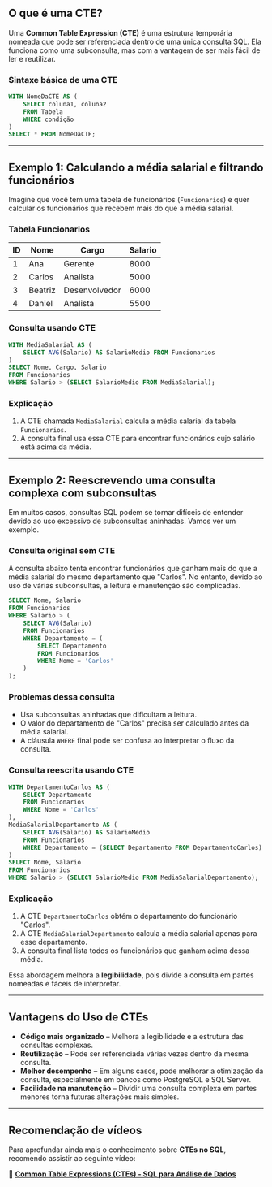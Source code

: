 ## **O que é uma CTE?**
Uma **Common Table Expression (CTE)** é uma estrutura temporária nomeada que pode ser referenciada dentro de uma única consulta SQL. Ela funciona como uma subconsulta, mas com a vantagem de ser mais fácil de ler e reutilizar.

### **Sintaxe básica de uma CTE**
```sql
WITH NomeDaCTE AS (
    SELECT coluna1, coluna2
    FROM Tabela
    WHERE condição
)
SELECT * FROM NomeDaCTE;
```

---

## **Exemplo 1: Calculando a média salarial e filtrando funcionários**
Imagine que você tem uma tabela de funcionários (`Funcionarios`) e quer calcular os funcionários que recebem mais do que a média salarial.

### **Tabela Funcionarios**
| ID | Nome     | Cargo      | Salario |
|----|----------|-----------|---------|
| 1  | Ana      | Gerente    | 8000    |
| 2  | Carlos   | Analista   | 5000    |
| 3  | Beatriz  | Desenvolvedor | 6000 |
| 4  | Daniel   | Analista   | 5500    |

### **Consulta usando CTE**
```sql
WITH MediaSalarial AS (
    SELECT AVG(Salario) AS SalarioMedio FROM Funcionarios
)
SELECT Nome, Cargo, Salario
FROM Funcionarios
WHERE Salario > (SELECT SalarioMedio FROM MediaSalarial);
```
### **Explicação**
1. A CTE chamada `MediaSalarial` calcula a média salarial da tabela `Funcionarios`.  
2. A consulta final usa essa CTE para encontrar funcionários cujo salário está acima da média.

---

## **Exemplo 2: Reescrevendo uma consulta complexa com subconsultas**
Em muitos casos, consultas SQL podem se tornar difíceis de entender devido ao uso excessivo de subconsultas aninhadas. Vamos ver um exemplo.

### **Consulta original sem CTE**
A consulta abaixo tenta encontrar funcionários que ganham mais do que a média salarial do mesmo departamento que "Carlos". No entanto, devido ao uso de várias subconsultas, a leitura e manutenção são complicadas.

```sql
SELECT Nome, Salario
FROM Funcionarios
WHERE Salario > (
    SELECT AVG(Salario)
    FROM Funcionarios
    WHERE Departamento = (
        SELECT Departamento
        FROM Funcionarios
        WHERE Nome = 'Carlos'
    )
);
```
### **Problemas dessa consulta**
- Usa subconsultas aninhadas que dificultam a leitura.
- O valor do departamento de "Carlos" precisa ser calculado antes da média salarial.
- A cláusula `WHERE` final pode ser confusa ao interpretar o fluxo da consulta.

### **Consulta reescrita usando CTE**
```sql
WITH DepartamentoCarlos AS (
    SELECT Departamento
    FROM Funcionarios
    WHERE Nome = 'Carlos'
),
MediaSalarialDepartamento AS (
    SELECT AVG(Salario) AS SalarioMedio
    FROM Funcionarios
    WHERE Departamento = (SELECT Departamento FROM DepartamentoCarlos)
)
SELECT Nome, Salario
FROM Funcionarios
WHERE Salario > (SELECT SalarioMedio FROM MediaSalarialDepartamento);
```
### **Explicação**
1. A CTE `DepartamentoCarlos` obtém o departamento do funcionário "Carlos".
2. A CTE `MediaSalarialDepartamento` calcula a média salarial apenas para esse departamento.
3. A consulta final lista todos os funcionários que ganham acima dessa média.

Essa abordagem melhora a **legibilidade**, pois divide a consulta em partes nomeadas e fáceis de interpretar.

---

## **Vantagens do Uso de CTEs**
- **Código mais organizado** – Melhora a legibilidade e a estrutura das consultas complexas.  
- **Reutilização** – Pode ser referenciada várias vezes dentro da mesma consulta.  
- **Melhor desempenho** – Em alguns casos, pode melhorar a otimização da consulta, especialmente em bancos como PostgreSQL e SQL Server.  
- **Facilidade na manutenção** – Dividir uma consulta complexa em partes menores torna futuras alterações mais simples.

---

## **Recomendação de vídeos**
Para aprofundar ainda mais o conhecimento sobre **CTEs no SQL**, recomendo assistir ao seguinte vídeo:

🔗 **[Common Table Expressions (CTEs) - SQL para Análise de Dados](https://www.youtube.com/watch?v=vaM-fLnOOfQ)**